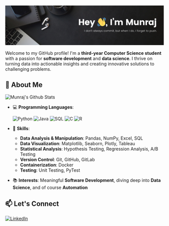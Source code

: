 ![Banner](images/banner.png)

Welcome to my GitHub profile! I'm a **third-year Computer Science student** with a passion for **software development** and **data science**. I thrive on turning data into actionable insights and creating innovative solutions to challenging problems.

## 🚀 About Me

![Munraj's Github Stats](https://github-readme-stats.vercel.app/api?username=Mun-Mart&bg_color=1c1c1c&text_color=ffffff&title_color=ffffff&show_icons=true)

- 💻 **Programming Languages**:
  
  ![Python](https://img.shields.io/badge/Python-3776AB?style=for-the-badge&logo=python&logoColor=white)
  ![Java](https://img.shields.io/badge/Java-007396?style=for-the-badge&logo=java&logoColor=white)
  ![SQL](https://img.shields.io/badge/SQL-4479A1?style=for-the-badge&logo=mysql&logoColor=white)
  ![C](https://img.shields.io/badge/C-00599C?style=for-the-badge&logo=c&logoColor=white)
  ![R](https://img.shields.io/badge/R-276DC3?style=for-the-badge&logo=r&logoColor=white)

- 🔧 **Skills**:
  - **Data Analysis & Manipulation**: Pandas, NumPy, Excel, SQL  
  - **Data Visualization**: Matplotlib, Seaborn, Plotly, Tableau
  - **Statistical Analysis**: Hypothesis Testing, Regression Analysis, A/B Testing
  - **Version Control**: Git, GitHub, GitLab  
  - **Containerization**: Docker 
  - **Testing**: Unit Testing, PyTest

- 📚 **Interests**: Meaningful **Software Development**, diving deep into **Data Science**, and of course **Automation**

## 📫 Let's Connect
[![LinkedIn](https://img.shields.io/badge/LinkedIn-0A66C2?style=for-the-badge&logo=linkedin&logoColor=white)](https://linkedin.com/in/munraj-khunkhun)
